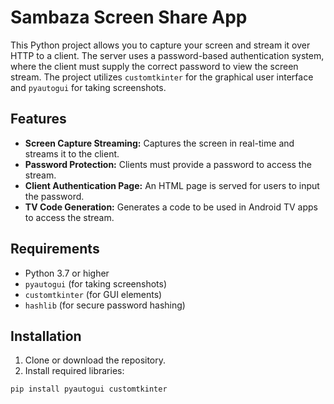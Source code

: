 # Sambaza Screen Share App

This Python project allows you to capture your screen and stream it over HTTP to a client. The server uses a password-based authentication system, where the client must supply the correct password to view the screen stream. The project utilizes `customtkinter` for the graphical user interface and `pyautogui` for taking screenshots.

## Features

- **Screen Capture Streaming:** Captures the screen in real-time and streams it to the client.
- **Password Protection:** Clients must provide a password to access the stream.
- **Client Authentication Page:** An HTML page is served for users to input the password.
- **TV Code Generation:** Generates a code to be used in Android TV apps to access the stream.

## Requirements

- Python 3.7 or higher
- `pyautogui` (for taking screenshots)
- `customtkinter` (for GUI elements)
- `hashlib` (for secure password hashing)

## Installation

1. Clone or download the repository.
2. Install required libraries:

```bash
pip install pyautogui customtkinter
